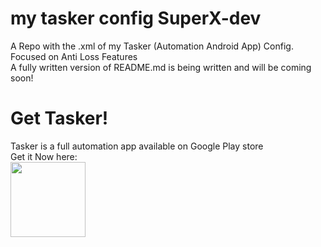 # my tasker config SuperX-dev
 A Repo with the .xml of my Tasker (Automation Android App) Config. Focused on Anti Loss Features
 <br>
 A fully written version of README.md is being written and will be coming soon!
 
 
 <h1>Get Tasker!</h1>
 Tasker is a full automation app available on Google Play store
 <br>
 Get it Now here:
 <br>
 <a href="https://play.google.com/store/apps/details?id=net.dinglisch.android.taskerm&hl=pt_PT&gl=US">
 <img src="https://play.google.com/intl/en_us/badges/images/generic/en_badge_web_generic.png" alt:Tasker height=120>
 </a>
